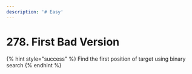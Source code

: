 ```yaml
---
description: '# Easy'
---
```


# 278. First Bad Version

{% hint style="success" %}
Find the first position of target using binary search
{% endhint %}


